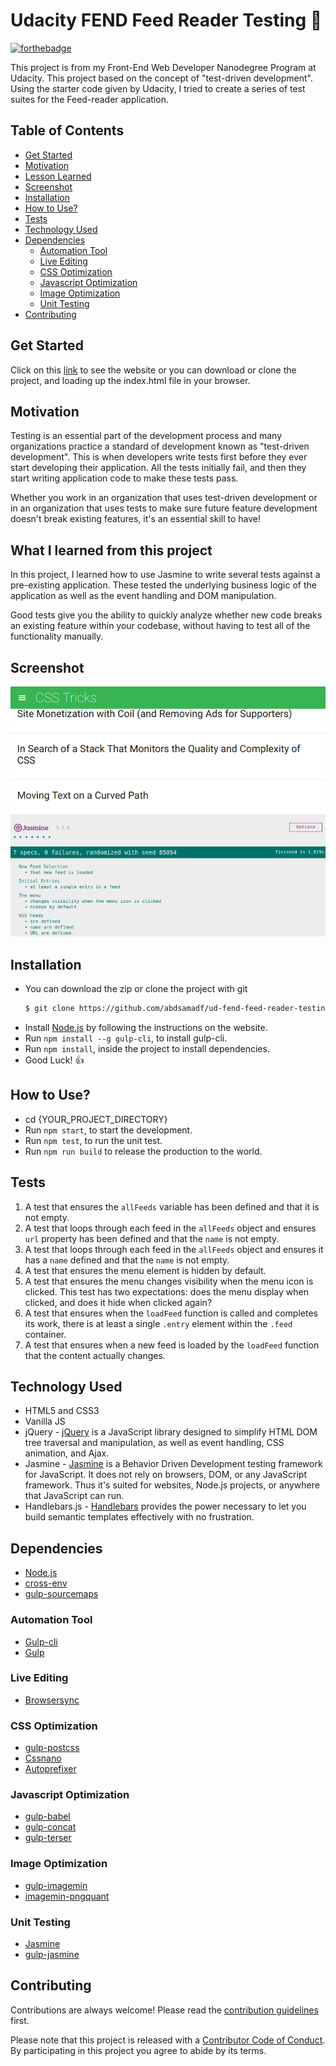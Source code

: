 # Udacity FEND Feed Reader Testing :full_moon_with_face:

[![forthebadge](https://forthebadge.com/images/badges/built-with-love.svg)](https://forthebadge.com)

This project is from my Front-End Web Developer Nanodegree Program at Udacity. This project based on the concept of "test-driven development". Using the starter code given by Udacity, I tried to create a series of test suites for the Feed-reader application.

## Table of Contents

  - [Get Started](#get-started)
  - [Motivation](#motivation)
  - [Lesson Learned](#what-i-learned-from-this-project)
  - [Screenshot](#screenshot)
  - [Installation](#installation)
  - [How to Use?](#how-to-use?)
  - [Tests](#tests)
  - [Technology Used](#technology-used)
  - [Dependencies](#dependencies)
    - [Automation Tool](#automation-tool)
    - [Live Editing](#live-editing)
    - [CSS Optimization](#css-optimization)
    - [Javascript Optimization](#javascript-optimization)
    - [Image Optimization](#image-optimization)
    - [Unit Testing](#unit-testing)
  - [Contributing](#contributing)

## Get Started
Click on this [link]() to see the website or you can download or clone the project, and loading up the index.html file in your browser.

##  Motivation
Testing is an essential part of the development process and many organizations practice a standard of development known as "test-driven development". This is when developers write tests first before they ever start developing their application. All the tests initially fail, and then they start writing application code to make these tests pass.

Whether you work in an organization that uses test-driven development or in an organization that uses tests to make sure future feature development doesn't break existing features, it's an essential skill to have!

## What I learned from this project
In this project, I learned how to use Jasmine to write several tests against a pre-existing application. These tested the underlying business logic of the application as well as the event handling and DOM manipulation.

Good tests give you the ability to quickly analyze whether new code breaks an existing feature within your codebase, without having to test all of the functionality manually.

## Screenshot
![Udacity FEND Feed Reader Testing](img/Screenshot.png)

## Installation
- You can download the zip or clone the project with git
  ```sh
  $ git clone https://github.com/abdsamadf/ud-fend-feed-reader-testing.git
  ```
- Install [Node.js](https://nodejs.org/)   by following the instructions on the website.
- Run `npm install --g gulp-cli`, to install gulp-cli.
- Run `npm install`, inside the project to install dependencies.
- Good Luck! :thumbsup:

## How to Use?
- cd {YOUR_PROJECT_DIRECTORY}
- Run `npm start`, to start the development.
- Run `npm test`, to run the unit test.
- Run `npm run build` to release the production to the world.

## Tests
1. A test that ensures the `allFeeds` variable has been defined and that it is not empty.
2. A test that loops through each feed in the `allFeeds` object and ensures `url` property has been defined and that the `name` is not empty.
3. A test that loops through each feed in the `allFeeds` object and ensures it has a `name` defined and that the `name` is not empty.
4. A test that ensures the menu element is hidden by default.
5. A test that ensures the menu changes visibility when the menu icon is clicked. This test has two expectations: does the menu display when clicked, and does it hide when clicked again?
6. A test that ensures when the `loadFeed` function is called and completes its work, there is at least a single `.entry` element within the `.feed` container.
7. A test that ensures when a new feed is loaded by the `loadFeed` function that the content actually changes.


## Technology Used
* HTML5 and CSS3
* Vanilla JS
* jQuery - [jQuery](https://jquery.com) is a JavaScript library designed to simplify HTML DOM tree traversal and manipulation, as well as event handling, CSS animation, and Ajax.
* Jasmine - [Jasmine](https://jasmine.github.io) is a Behavior Driven Development testing framework for JavaScript. It does not rely on browsers, DOM, or any JavaScript framework. Thus it's suited for websites, Node.js projects, or anywhere that JavaScript can run.
* Handlebars.js - [Handlebars](https://handlebarsjs.com) provides the power necessary to let you build semantic templates effectively with no frustration.

## Dependencies
* [Node.js](https://nodejs.org/en/)
* [cross-env](https://www.npmjs.com/package/cross-env)
* [gulp-sourcemaps](https://www.npmjs.com/package/gulp-sourcemaps)

### Automation Tool
* [Gulp-cli](https://www.npmjs.com/package/gulp-cli)
* [Gulp](https://www.npmjs.com/package/gulp)

### Live Editing
* [Browsersync](https://www.npmjs.com/package/browser-sync)

### CSS Optimization
* [gulp-postcss](https://www.npmjs.com/package/gulp-postcss)
* [Cssnano](https://www.npmjs.com/package/cssnano)
* [Autoprefixer](https://www.npmjs.com/package/autoprefixer)

### Javascript Optimization
* [gulp-babel](https://www.npmjs.com/package/gulp-babel)
* [gulp-concat](https://www.npmjs.com/package/gulp-concat)
* [gulp-terser](https://www.npmjs.com/package/gulp-terser)

### Image Optimization
* [gulp-imagemin](https://www.npmjs.com/package/gulp-imagemin)
* [imagemin-pngquant](https://www.npmjs.com/package/imagemin-pngquant)

### Unit Testing
* [Jasmine](https://jasmine.github.io/index.html)
* [gulp-jasmine](https://www.npmjs.com/package/gulp-jasmine)

## Contributing
Contributions are always welcome! Please read the [contribution guidelines](CONTRIBUTING.md) first.

Please note that this project is released with a [Contributor Code of Conduct](code-of-conduct.md). By participating in this project you agree to abide by its terms.